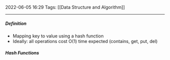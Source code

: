 2022-06-05 16:29
Tags: [[Data Structure and Algorithm]]  
- - - - - - - - - - - - - - - - - - - - - - - - - - - - -   

##### Definition
+ Mapping key to value using a hash function
+ Ideally: all operations cost O(1) time expected (contains, get, put, del)

##### Hash Functions

